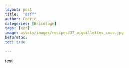 ```yaml
---
layout: post
title:  "dsff"
author: Cedric
categories: [Bricolage]
tags: [ezr]
image: assets/images/recipes/37_aiguillettes_coco.jpg
beforetoc: 
toc: true

---
```

test

